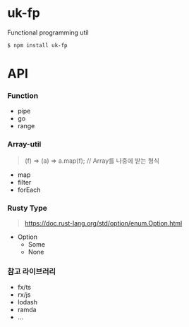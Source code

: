 # uk-fp
Functional programming util

```bash
$ npm install uk-fp
```

# API
### Function
  * pipe
  * go
  * range

### Array-util
  > (f) => (a) => a.map(f); // Array를 나중에 받는 형식
  * map
  * filter
  * forEach

### Rusty Type
> https://doc.rust-lang.org/std/option/enum.Option.html
  * Option
    * Some
    * None

### 참고 라이브러리
  - fx/ts
  - rx/js
  - lodash
  - ramda
  - ...
